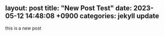 layout: post
title:  "New Post Test"
date:   2023-05-12 14:48:08 +0900
categories: jekyll update
---
this is a new post
